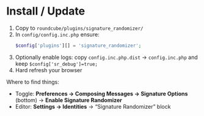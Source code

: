 
# Install / Update

1. Copy to `roundcube/plugins/signature_randomizer/`
2. In `config/config.inc.php` ensure:
   ```php
   $config['plugins'][] = 'signature_randomizer';
   ```
3. Optionally enable logs: copy `config.inc.php.dist` → `config.inc.php` and keep `$config['sr_debug']=true;`
4. Hard refresh your browser

Where to find things:
- Toggle: **Preferences → Composing Messages → Signature Options** (bottom) → **Enable Signature Randomizer**
- Editor: **Settings → Identities** → “Signature Randomizer” block
